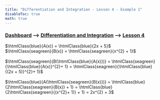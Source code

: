 ```yaml
---
title: "Differentiation and Integration - Lesson 4 - Example 1"
disableToc: true
math: true
---
```


### [Dashboard]() --> [Differentiation and Integration](Differentiation%20and%20Integration/Differentiation%20and%20Integration.md) --> [Lesson 4](Differentiation%20and%20Integration/Lesson%204.md)

$\htmlClass{blue}{A(x)} = \htmlClass{blue}{2x + 5}$<br>
$\htmlClass{seagreen}{B(x)} = \htmlClass{seagreen}{x^{2} + 1}$<br>
<br>
$\htmlClass{seagreen}{B(\htmlClass{blue}{A(x)})} = \htmlClass{seagreen}{\htmlClass{blue}{A(x)}^{2}+ 1} = \htmlClass{seagreen}{\htmlClass{blue}{(2x + 5)}^{2}+ 1}$<br>
<br>
$\htmlClass{blue}{A(\htmlClass{seagreen}{B(x)})} = \htmlClass{blue}{2\htmlClass{seagreen}{B(x)} + 1} = \htmlClass{blue}{2\htmlClass{seagreen}{(x^{2}+ 1)} + 1} = 2x^{2} + 3$
